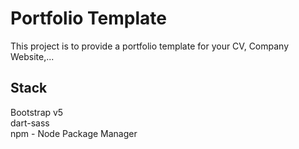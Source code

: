 # Portfolio Template
This project is to provide a portfolio template for your CV, Company Website,...

## Stack
Bootstrap v5
<br>
dart-sass
<br>
npm - Node Package Manager
